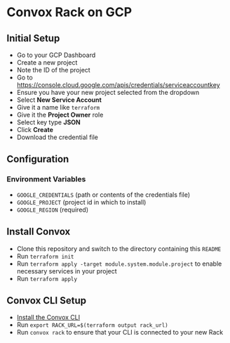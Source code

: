 # Convox Rack on GCP

## Initial Setup

- Go to your GCP Dashboard
- Create a new project
- Note the ID of the project
- Go to https://console.cloud.google.com/apis/credentials/serviceaccountkey
- Ensure you have your new project selected from the dropdown
- Select **New Service Account**
- Give it a name like `terraform`
- Give it the **Project Owner** role
- Select key type **JSON**
- Click **Create**
- Download the credential file

## Configuration

### Environment Variables

- `GOOGLE_CREDENTIALS` (path or contents of the credentials file)
- `GOOGLE_PROJECT` (project id in which to install)
- `GOOGLE_REGION` (required)

## Install Convox

- Clone this repository and switch to the directory containing this `README`
- Run `terraform init`
- Run `terraform apply -target module.system.module.project` to enable necessary services in your project
- Run `terraform apply`

## Convox CLI Setup

- [Install the Convox CLI](../../docs/guides/installation#cli)
- Run `export RACK_URL=$(terraform output rack_url)`
- Run `convox rack` to ensure that your CLI is connected to your new Rack
